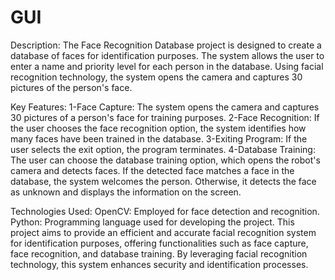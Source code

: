 # GUI
Description:
The Face Recognition Database project is designed to create a database of faces for identification purposes. The system allows the user to enter a name and priority level for each person in the database. Using facial recognition technology, the system opens the camera and captures 30 pictures of the person's face.

Key Features:
1-Face Capture: The system opens the camera and captures 30 pictures of a person's face for training purposes.
2-Face Recognition: If the user chooses the face recognition option, the system identifies how many faces have been trained in the database.
3-Exiting Program: If the user selects the exit option, the program terminates.
4-Database Training: The user can choose the database training option, which opens the robot's camera and detects faces. If the detected face matches a face in the database, the system welcomes the person. Otherwise, it detects the face as unknown and displays the information on the screen.

Technologies Used:
OpenCV: Employed for face detection and recognition.
Python: Programming language used for developing the project.
This project aims to provide an efficient and accurate facial recognition system for identification purposes, offering functionalities such as face capture, face recognition, and database training. By leveraging facial recognition technology, this system enhances security and identification processes.
